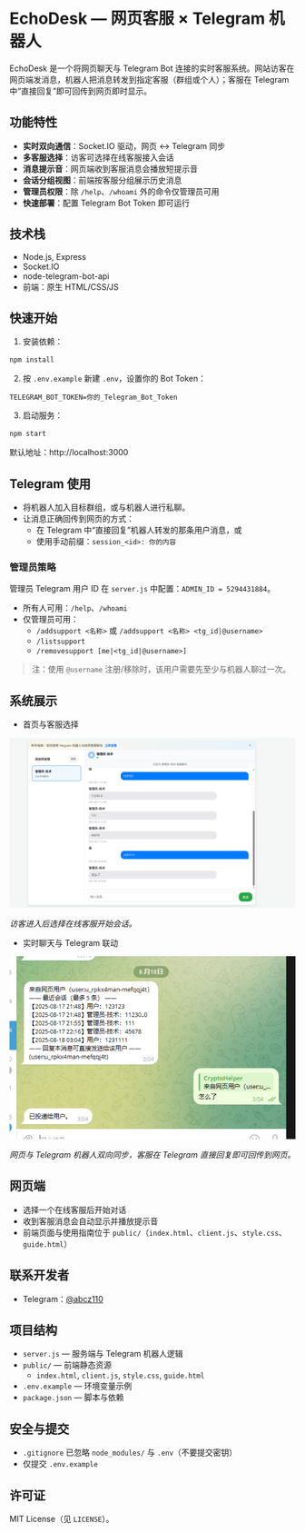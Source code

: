# EchoDesk — 网页客服 × Telegram 机器人

EchoDesk 是一个将网页聊天与 Telegram Bot 连接的实时客服系统。网站访客在网页端发消息，机器人把消息转发到指定客服（群组或个人）；客服在 Telegram 中“直接回复”即可回传到网页即时显示。

## 功能特性
- **实时双向通信**：Socket.IO 驱动，网页 ↔ Telegram 同步
- **多客服选择**：访客可选择在线客服接入会话
- **消息提示音**：网页端收到客服消息会播放短提示音
- **会话分组视图**：前端按客服分组展示历史消息
- **管理员权限**：除 `/help`、`/whoami` 外的命令仅管理员可用
- **快速部署**：配置 Telegram Bot Token 即可运行

## 技术栈
- Node.js, Express
- Socket.IO
- node-telegram-bot-api
- 前端：原生 HTML/CSS/JS

## 快速开始
1. 安装依赖：
```bash
npm install
```

2. 按 `.env.example` 新建 `.env`，设置你的 Bot Token：
```env
TELEGRAM_BOT_TOKEN=你的_Telegram_Bot_Token
```

3. 启动服务：
```bash
npm start
```
默认地址：http://localhost:3000

## Telegram 使用
- 将机器人加入目标群组，或与机器人进行私聊。
- 让消息正确回传到网页的方式：
  - 在 Telegram 中“直接回复”机器人转发的那条用户消息，或
  - 使用手动前缀：`session_<id>: 你的内容`

### 管理员策略
管理员 Telegram 用户 ID 在 `server.js` 中配置：`ADMIN_ID = 5294431884`。
- 所有人可用：`/help`、`/whoami`
- 仅管理员可用：
  - `/addsupport <名称>` 或 `/addsupport <名称> <tg_id|@username>`
  - `/listsupport`
  - `/removesupport [me|<tg_id|@username>]`
> 注：使用 `@username` 注册/移除时，该用户需要先至少与机器人聊过一次。

## 系统展示

- 首页与客服选择

![首页与客服选择](doc/%E5%B1%8F%E5%B9%95%E6%88%AA%E5%9B%BE%202025-08-18%20032055.png)

_访客进入后选择在线客服开始会话。_

- 实时聊天与 Telegram 联动

![实时聊天与 Telegram 联动](doc/%E5%B1%8F%E5%B9%95%E6%88%AA%E5%9B%BE%202025-08-18%20032150.png)

_网页与 Telegram 机器人双向同步，客服在 Telegram 直接回复即可回传到网页。_

## 网页端
- 选择一个在线客服后开始对话
- 收到客服消息会自动显示并播放提示音
- 前端页面与使用指南位于 `public/`（`index.html`、`client.js`、`style.css`、`guide.html`）

## 联系开发者
- Telegram：[@abcz110](https://t.me/abcz110)

## 项目结构
- `server.js` — 服务端与 Telegram 机器人逻辑
- `public/` — 前端静态资源
  - `index.html`, `client.js`, `style.css`, `guide.html`
- `.env.example` — 环境变量示例
- `package.json` — 脚本与依赖

## 安全与提交
- `.gitignore` 已忽略 `node_modules/` 与 `.env`（不要提交密钥）
- 仅提交 `.env.example`

## 许可证
MIT License（见 `LICENSE`）。
